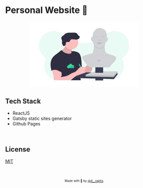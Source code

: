 # Personal Website :metal:
 
<p align="center">
  <img src="assets/me.png" width="70%">
</p>

## Tech Stack
   - ReactJS
   - Gatsby static sites generator
   - Github Pages 

&nbsp;

## License

[MIT](https://en.wikipedia.org/wiki/MIT_License)

&nbsp;

<p align="center">
<sub><sup>Made with 🤘 by <a href="https://twitter.com/d__raptis">@d__raptis</a></sup></sub>
</p>